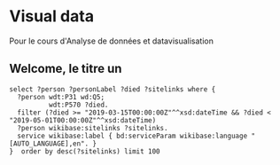 # Visual data
Pour le cours d'Analyse de données et datavisualisation

## Welcome, le titre un

````Sparql
select ?person ?personLabel ?died ?sitelinks where {
  ?person wdt:P31 wd:Q5;
          wdt:P570 ?died.
  filter (?died >= "2019-03-15T00:00:00Z"^^xsd:dateTime && ?died < "2019-05-01T00:00:00Z"^^xsd:dateTime)
  ?person wikibase:sitelinks ?sitelinks.
  service wikibase:label { bd:serviceParam wikibase:language "[AUTO_LANGUAGE],en". }
}  order by desc(?sitelinks) limit 100
````
